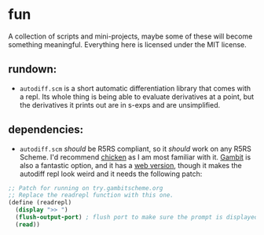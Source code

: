 # fun

A collection of scripts and mini-projects, maybe some of these will become something meaningful. Everything here is licensed under the MIT license.

## rundown:
- `autodiff.scm` is a short automatic differentiation library that comes with a repl. Its whole thing is being able to evaluate derivatives at a point, but the derivatives it prints out are in s-exps and are unsimplified.

## dependencies:
- `autodiff.scm` *should* be R5RS compliant, so it *should* work on any R5RS Scheme. I'd recommend [chicken](http://www.call-cc.org/) as I am most familiar with it. [Gambit](https://gambitscheme.org/) is also a fantastic option, and it has a [web version](https://try.gambitscheme.org/), though it makes the autodiff repl look weird and it needs the following patch:
```scheme
;; Patch for running on try.gambitscheme.org
;; Replace the readrepl function with this one.
(define (readrepl)
  (display ">> ")
  (flush-output-port) ; flush port to make sure the prompt is displayed
  (read))
```

